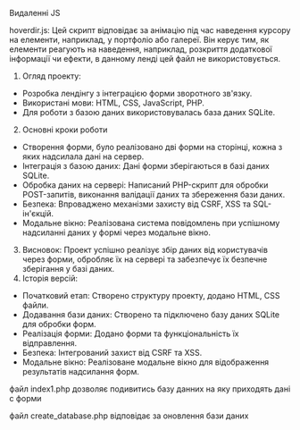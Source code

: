 Видаленні JS

hoverdir.js: Цей скрипт відповідає за анімацію під час наведення курсору на елементи, наприклад, у портфоліо або галереї. Він керує тим, як елементи реагують на наведення, наприклад, розкриття додаткової інформації чи ефекти, в данному ленді цей файл не використовується.

1. Огляд проекту:
 - Розробка лендінгу з інтеграцією форми зворотного зв'язку.
 - Використані мови: HTML, CSS, JavaScript, PHP.
 - Для роботи з базою даних використовувалась база даних SQLite.
2. Основні кроки роботи
 - Створення форми, було реалізовано дві форми на сторінці, кожна з яких надсилала дані на сервер.
 - Інтеграція з базою даних: Дані форми зберігаються в базі даних SQLite.
 - Обробка даних на сервері: Написаний PHP-скрипт для обробки POST-запитів, виконання валідації даних та збереження бази даних.
 - Безпека: Впроваджено механізми захисту від CSRF, XSS та SQL-ін'єкцій.
 - Модальне вікно: Реалізована система повідомлень при успішному надсиланні даних у формі через модальне вікно.
3. Висновок:
 Проект успішно реалізує збір даних від користувачів через форми, обробляє їх на сервері та забезпечує їх безпечне зберігання у базі даних.
4. Історія версій:
- Початковий етап: Створено структуру проекту, додано HTML, CSS файли.
- Додавання бази даних: Створено та підключено базу даних SQLite для обробки форм.
- Реалізація форми: Додано форми та функціональність їх відправлення.
- Безпека: Інтегрований захист від CSRF та XSS.
- Модальне вікно: Реалізоване модальне вікно для відображення результатів надсилання форм.

файл index1.php дозволяє подивитись базу данних на яку приходять дані с форми  


файл create_database.php відповідає за оновлення бази даних

